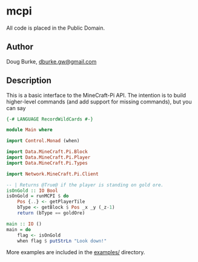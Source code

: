 mcpi
====

All code is placed in the Public Domain.

Author
------

Doug Burke, dburke.gw@gmail.com

Description
-----------

This is a basic interface to the MineCraft-Pi API. The intention is
to build higher-level commands (and add support for missing commands),
but you can say

```haskell
{-# LANGUAGE RecordWildCards #-}

module Main where

import Control.Monad (when)

import Data.MineCraft.Pi.Block 
import Data.MineCraft.Pi.Player
import Data.MineCraft.Pi.Types

import Network.MineCraft.Pi.Client

-- | Returns @True@ if the player is standing on gold ore.
isOnGold :: IO Bool
isOnGold = runMCPI $ do
    Pos {..} <- getPlayerTile
    bType <- getBlock $ Pos _x _y (_z-1)
    return (bType == goldOre)

main :: IO ()
main = do
    flag <- isOnGold
    when flag $ putStrLn "Look down!"
```

More examples are included in the 
[examples/](https://github.com/DougBurke/hmcpi/blob/master/examples/)
directory.

